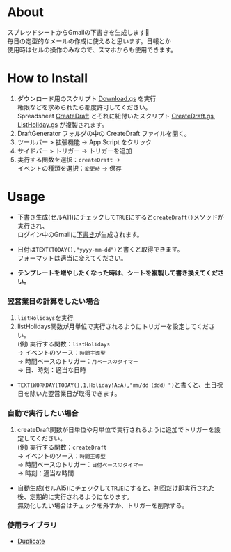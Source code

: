 # About
スプレッドシートからGmailの下書きを生成します📧  
毎日の定型的なメールの作成に使えると思います。日報とか  
使用時はセルの操作のみなので、スマホからも使用できます。  


# How to Install
1. ダウンロード用のスクリプト [Download.gs](https://script.google.com/d/15bk8jepCjzUYt5kU0sisspmS258Ctk_vLB1Gmv_xW1BHvqdRb-XiF0NW/edit?usp=sharing) を実行  
   権限などを求められたら都度許可してください。  
   Spreadsheet [CreateDraft](https://docs.google.com/spreadsheets/d/11jlhA_Tim8s6njnWUwJet0un1q5nkWzBKan9579I7m4/edit#gid=0)
   とそれに紐付いたスクリプト [CreateDraft.gs](https://github.com/c-nao27/gmail-draft-generator/blob/master/DraftGenerator/CreateDraft.gs), [ListHoliday.gs](https://github.com/c-nao27/gmail-draft-generator/blob/master/DraftGenerator/ListHoliday.gs) が複製されます。  
2. DraftGenerator フォルダの中の CreateDraft ファイルを開く。  
3. ツールバー > 拡張機能 -> App Script をクリック
4. サイドバー > トリガー -> トリガーを追加
5. 実行する関数を選択：`createDraft` ->  
   イベントの種類を選択：`変更時` -> 保存


# Usage
- 下書き生成(セルA11)にチェックして`TRUE`にすると`createDraft()`メソッドが実行され、  
  ログイン中のGmailに[下書き](https://mail.google.com/mail/u/0/#drafts)が生成されます。
  
- 日付は`TEXT(TODAY(),"yyyy-mm-dd")`と書くと取得できます。  
  フォーマットは適当に変えてください。
  
- **テンプレートを増やしたくなった時は、シートを複製して書き換えてください。**

### 翌営業日の計算をしたい場合
1. `listHolidays`を実行
2. listHolidays関数が月単位で実行されるようにトリガーを設定してください。  
(例) 実行する関数：`listHolidays`  
-> イベントのソース：`時間主導型`  
-> 時間ベースのトリガー：`月ベースのタイマー`  
-> 日、時刻：適当な日時
- `TEXT(WORKDAY(TODAY(),1,Holiday!A:A),"mm/dd（ddd）")`と書くと、土日祝日を除いた翌営業日が取得できます。

### 自動で実行したい場合
1. createDraft関数が日単位や月単位で実行されるように追加でトリガーを設定してください。  
(例) 実行する関数：`createDraft`  
-> イベントのソース：`時間主導型`  
-> 時間ベースのトリガー：`日付ベースのタイマー`  
-> 時刻：適当な時間

- 自動生成(セルA15)にチェックして`TRUE`にすると、初回だけ即実行された後、定期的に実行されるようになります。  
  無効化したい場合はチェックを外すか、トリガーを削除する。


### 使用ライブラリ
- [Duplicate](https://github.com/c-nao27/gas-duplicate)
